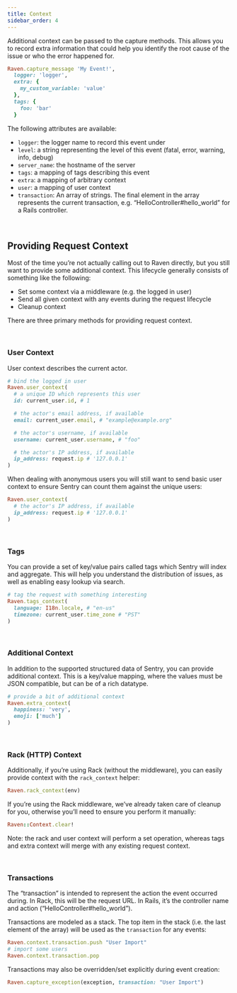 ```yaml
---
title: Context
sidebar_order: 4
---
```


Additional context can be passed to the capture methods. This allows you to record extra information that could help you identify the root cause of the issue or who the error happened for.

```ruby
Raven.capture_message 'My Event!',
  logger: 'logger',
  extra: {
    my_custom_variable: 'value'
  },
  tags: {
    foo: 'bar'
  }
```

The following attributes are available:

-   `logger`: the logger name to record this event under
-   `level`: a string representing the level of this event (fatal, error, warning, info, debug)
-   `server_name`: the hostname of the server
-   `tags`: a mapping of tags describing this event
-   `extra`: a mapping of arbitrary context
-   `user`: a mapping of user context
-   `transaction`: An array of strings. The final element in the array represents the current transaction, e.g. “HelloController#hello_world” for a Rails controller.

&nbsp;
## Providing Request Context

Most of the time you’re not actually calling out to Raven directly, but you still want to provide some additional context. This lifecycle generally consists of something like the following:

-   Set some context via a middleware (e.g. the logged in user)
-   Send all given context with any events during the request lifecycle
-   Cleanup context

There are three primary methods for providing request context.

&nbsp;
### User Context

User context describes the current actor.

```ruby
# bind the logged in user
Raven.user_context(
  # a unique ID which represents this user
  id: current_user.id, # 1

  # the actor's email address, if available
  email: current_user.email, # "example@example.org"

  # the actor's username, if available
  username: current_user.username, # "foo"

  # the actor's IP address, if available
  ip_address: request.ip # '127.0.0.1'
)
```

When dealing with anonymous users you will still want to send basic user context to ensure Sentry can count them against the unique users:

```ruby
Raven.user_context(
  # the actor's IP address, if available
  ip_address: request.ip # '127.0.0.1'
)
```

&nbsp;
### Tags

You can provide a set of key/value pairs called tags which Sentry will index and aggregate. This will help you understand the distribution of issues, as well as enabling easy lookup via search.

```ruby
# tag the request with something interesting
Raven.tags_context(
  language: I18n.locale, # "en-us"
  timezone: current_user.time_zone # "PST"
)
```

&nbsp;
### Additional Context

In addition to the supported structured data of Sentry, you can provide additional context. This is a key/value mapping, where the values must be JSON compatible, but can be of a rich datatype.

```ruby
# provide a bit of additional context
Raven.extra_context(
  happiness: 'very',
  emoji: ['much']
)
```

&nbsp;
### Rack (HTTP) Context

Additionally, if you’re using Rack (without the middleware), you can easily provide context with the `rack_context` helper:

```ruby
Raven.rack_context(env)
```

If you’re using the Rack middleware, we’ve already taken care of cleanup for you, otherwise you’ll need to ensure you perform it manually:

```ruby
Raven::Context.clear!
```

Note: the rack and user context will perform a set operation, whereas tags and extra context will merge with any existing request context.

&nbsp;
### Transactions

The “transaction” is intended to represent the action the event occurred during. In Rack, this will be the request URL. In Rails, it’s the controller name and action (“HelloController#hello_world”).

Transactions are modeled as a stack. The top item in the stack (i.e. the last element of the array) will be used as the `transaction` for any events:

```ruby
Raven.context.transaction.push "User Import"
# import some users
Raven.context.transaction.pop
```

Transactions may also be overridden/set explicitly during event creation:

```ruby
Raven.capture_exception(exception, transaction: "User Import")
```
